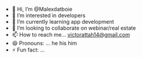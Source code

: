 - 👋 Hi, I’m @Malexdatboie
- 👀 I’m interested in developers
- 🌱 I’m currently learning app development 
- 💞️ I’m looking to collaborate on webinar/real estate 
- 📫 How to reach me... victorattah14@gmail.com
- 😄 Pronouns: ... he his him
- ⚡ Fun fact: ...

<!---
Malexdatboie/Malexdatboie is a ✨ special ✨ repository because its `README.md` (this file) appears on your GitHub profile.
You can click the Preview link to take a look at your changes.
--->
